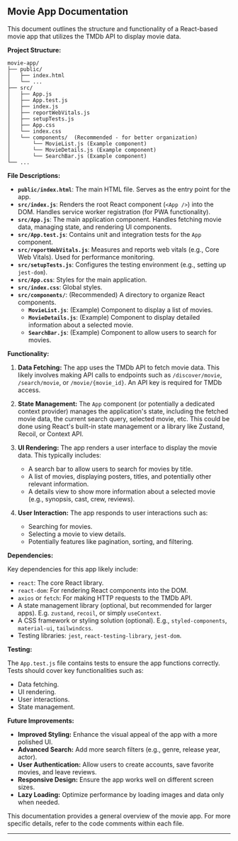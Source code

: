 ## Movie App Documentation

This document outlines the structure and functionality of a React-based movie app that utilizes the TMDb API to display movie data.

**Project Structure:**

```
movie-app/
├── public/
│   ├── index.html
│   └── ...
├── src/
│   ├── App.js
│   ├── App.test.js
│   ├── index.js
│   ├── reportWebVitals.js
│   ├── setupTests.js
│   ├── App.css
│   └── index.css
│   └── components/  (Recommended - for better organization)
│       └── MovieList.js (Example component)
│       └── MovieDetails.js (Example component)
│       └── SearchBar.js (Example component)
└── ...
```

**File Descriptions:**

* **`public/index.html`**: The main HTML file.  Serves as the entry point for the app.
* **`src/index.js`**:  Renders the root React component (`<App />`) into the DOM.  Handles service worker registration (for PWA functionality).
* **`src/App.js`**: The main application component.  Handles fetching movie data, managing state, and rendering UI components.
* **`src/App.test.js`**: Contains unit and integration tests for the `App` component.
* **`src/reportWebVitals.js`**: Measures and reports web vitals (e.g., Core Web Vitals).  Used for performance monitoring.
* **`src/setupTests.js`**: Configures the testing environment (e.g., setting up `jest-dom`).
* **`src/App.css`**: Styles for the main application.
* **`src/index.css`**: Global styles.
* **`src/components/`**:  (Recommended) A directory to organize React components.
    * **`MovieList.js`**: (Example)  Component to display a list of movies.
    * **`MovieDetails.js`**: (Example) Component to display detailed information about a selected movie.
    * **`SearchBar.js`**: (Example) Component to allow users to search for movies.


**Functionality:**

1. **Data Fetching:** The app uses the TMDb API to fetch movie data.  This likely involves making API calls to endpoints such as `/discover/movie`, `/search/movie`, or `/movie/{movie_id}`.  An API key is required for TMDb access.

2. **State Management:** The `App` component (or potentially a dedicated context provider) manages the application's state, including the fetched movie data, the current search query, selected movie, etc.  This could be done using React's built-in state management or a library like Zustand, Recoil, or Context API.

3. **UI Rendering:** The app renders a user interface to display the movie data. This typically includes:
    * A search bar to allow users to search for movies by title.
    * A list of movies, displaying posters, titles, and potentially other relevant information.
    * A details view to show more information about a selected movie (e.g., synopsis, cast, crew, reviews).

4. **User Interaction:** The app responds to user interactions such as:
    * Searching for movies.
    * Selecting a movie to view details.
    * Potentially features like pagination, sorting, and filtering.

**Dependencies:**

Key dependencies for this app likely include:

* `react`: The core React library.
* `react-dom`: For rendering React components into the DOM.
* `axios` or `fetch`: For making HTTP requests to the TMDb API.
* A state management library (optional, but recommended for larger apps).  E.g. `zustand`, `recoil`, or simply `useContext`.
* A CSS framework or styling solution (optional). E.g., `styled-components`, `material-ui`, `tailwindcss`.
* Testing libraries: `jest`, `react-testing-library`, `jest-dom`.


**Testing:**

The `App.test.js` file contains tests to ensure the app functions correctly.  Tests should cover key functionalities such as:

* Data fetching.
* UI rendering.
* User interactions.
* State management.

**Future Improvements:**

* **Improved Styling:** Enhance the visual appeal of the app with a more polished UI.
* **Advanced Search:** Add more search filters (e.g., genre, release year, actor).
* **User Authentication:** Allow users to create accounts, save favorite movies, and leave reviews.
* **Responsive Design:** Ensure the app works well on different screen sizes.
* **Lazy Loading:** Optimize performance by loading images and data only when needed.



This documentation provides a general overview of the movie app.  For more specific details, refer to the code comments within each file.

********************************************************************************************************************************************

